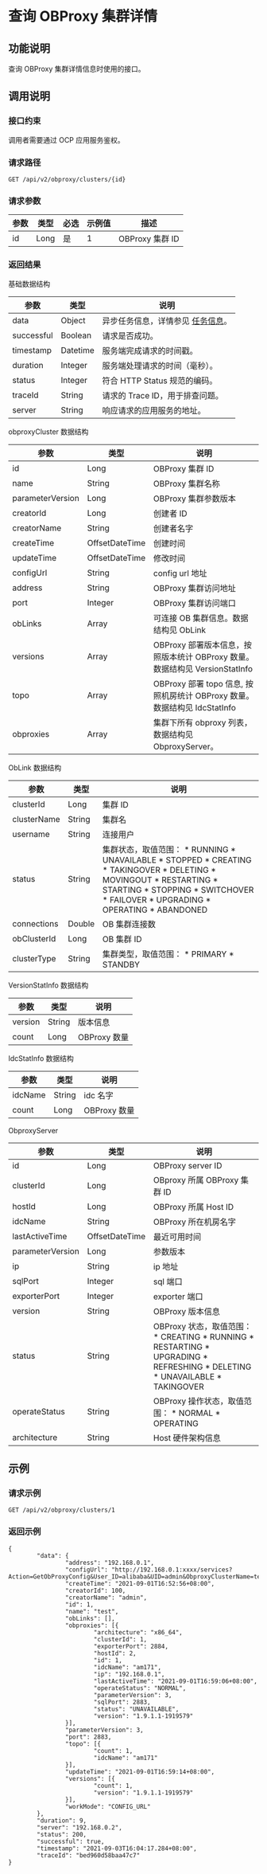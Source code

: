 查询 OBProxy 集群详情
====================================



功能说明
-------------------------

查询 OBProxy 集群详情信息时使用的接口。

调用说明
-------------------------

### 接口约束

调用者需要通过 OCP 应用服务鉴权。

### 请求路径

`GET /api/v2/obproxy/clusters/{id}`

### 请求参数



| 参数 |  类型  | 必选 | 示例值 |      描述       |
|----|------|----|-----|---------------|
| id | Long | 是  | 1   | OBProxy 集群 ID |



### 返回结果

基础数据结构


|     参数     |    类型    |                                说明                                |
|------------|----------|------------------------------------------------------------------|
| data       | Object   | 异步任务信息，详情参见 [任务信息](../15.api-appendix/1.task-information.md)。 |
| successful | Boolean  | 请求是否成功。                                                          |
| timestamp  | Datetime | 服务端完成请求的时间戳。                                                     |
| duration   | Integer  | 服务端处理请求的时间（毫秒）。                                                  |
| status     | Integer  | 符合 HTTP Status 规范的编码。                                            |
| traceId    | String   | 请求的 Trace ID，用于排查问题。                                             |
| server     | String   | 响应请求的应用服务的地址。                                                    |



obproxyCluster 数据结构


|        参数        |       类型       |                           说明                            |
|------------------|----------------|---------------------------------------------------------|
| id               | Long           | OBProxy 集群 ID                                           |
| name             | String         | OBProxy 集群名称                                            |
| parameterVersion | Long           | OBProxy 集群参数版本                                          |
| creatorId        | Long           | 创建者 ID                                                  |
| creatorName      | String         | 创建者名字                                                   |
| createTime       | OffsetDateTime | 创建时间                                                    |
| updateTime       | OffsetDateTime | 修改时间                                                    |
| configUrl        | String         | config url 地址                                           |
| address          | String         | OBProxy 集群访问地址                                          |
| port             | Integer        | OBProxy 集群访问端口                                          |
| obLinks          | Array          | 可连接 OB 集群信息。数据结构见 ObLink                                |
| versions         | Array          | OBProxy 部署版本信息，按照版本统计 OBProxy 数量。数据结构见 VersionStatInfo  |
| topo             | Array          | OBProxy 部署 topo 信息, 按照机房统计 OBProxy 数量。数据结构见 IdcStatInfo |
| obproxies        | Array          | 集群下所有 obproxy 列表，数据结构见 ObproxyServer。                   |



ObLink 数据结构


|     参数      |   类型   |                                                                                                                                                                                                                                                                                                                                                                                                                                                                                   说明                                                                                                                                                                                                                                                                                                                                                                                                                                                                                   |
|-------------|--------|------------------------------------------------------------------------------------------------------------------------------------------------------------------------------------------------------------------------------------------------------------------------------------------------------------------------------------------------------------------------------------------------------------------------------------------------------------------------------------------------------------------------------------------------------------------------------------------------------------------------------------------------------------------------------------------------------------------------------------------------------------------------------------------------------------------------------------------------------------------------------------------------------------------------------------------------------------------------|
| clusterId   | Long   | 集群 ID                                                                                                                                                                                                                                                                                                                                                                                                                                                                                                                                                                                                                                                                                                                                                                                                                                                                                                                                                                  |
| clusterName | String | 集群名                                                                                                                                                                                                                                                                                                                                                                                                                                                                                                                                                                                                                                                                                                                                                                                                                                                                                                                                                                    |
| username    | String | 连接用户                                                                                                                                                                                                                                                                                                                                                                                                                                                                                                                                                                                                                                                                                                                                                                                                                                                                                                                                                                   |
| status      | String | 集群状态，取值范围： * RUNNING   * UNAVAILABLE    <!-- --> * STOPPED   * CREATING    <!-- --> * TAKINGOVER   * DELETING    <!-- --> * MOVINGOUT   * RESTARTING    <!-- --> * STARTING   * STOPPING    <!-- --> * SWITCHOVER   * FAILOVER    <!-- --> * UPGRADING   * OPERATING    <!-- --> * ABANDONED    |
| connections | Double | OB 集群连接数                                                                                                                                                                                                                                                                                                                                                                                                                                                                                                                                                                                                                                                                                                                                                                                                                                                                                                                                                               |
| obClusterId | Long   | OB 集群 ID                                                                                                                                                                                                                                                                                                                                                                                                                                                                                                                                                                                                                                                                                                                                                                                                                                                                                                                                                               |
| clusterType | String | 集群类型，取值范围： * PRIMARY   * STANDBY                                                                                                                                                                                                                                                                                                                                                                                                                                                                                                                                                                                                                                                                                                                                                                                                                                    |



VersionStatInfo 数据结构


|   参数    |   类型   |     说明     |
|---------|--------|------------|
| version | String | 版本信息       |
| count   | Long   | OBProxy 数量 |



IdcStatInfo 数据结构


|   参数    |   类型   |     说明     |
|---------|--------|------------|
| idcName | String | idc 名字     |
| count   | Long   | OBProxy 数量 |



ObproxyServer


|        参数        |       类型       |                                                                                                                                                                                                                                                              说明                                                                                                                                                                                                                                                              |
|------------------|----------------|------------------------------------------------------------------------------------------------------------------------------------------------------------------------------------------------------------------------------------------------------------------------------------------------------------------------------------------------------------------------------------------------------------------------------------------------------------------------------------------------------------------------------|
| id               | Long           | OBProxy server ID                                                                                                                                                                                                                                                                                                                                                                                                                                                                                                            |
| clusterId        | Long           | OBproxy 所属 OBProxy 集群 ID                                                                                                                                                                                                                                                                                                                                                                                                                                                                                                     |
| hostId           | Long           | OBProxy 所属 Host ID                                                                                                                                                                                                                                                                                                                                                                                                                                                                                                           |
| idcName          | String         | OBProxy 所在机房名字                                                                                                                                                                                                                                                                                                                                                                                                                                                                                                               |
| lastActiveTime   | OffsetDateTime | 最近可用时间                                                                                                                                                                                                                                                                                                                                                                                                                                                                                                                       |
| parameterVersion | Long           | 参数版本                                                                                                                                                                                                                                                                                                                                                                                                                                                                                                                         |
| ip               | String         | ip 地址                                                                                                                                                                                                                                                                                                                                                                                                                                                                                                                        |
| sqlPort          | Integer        | sql 端口                                                                                                                                                                                                                                                                                                                                                                                                                                                                                                                       |
| exporterPort     | Integer        | exporter 端口                                                                                                                                                                                                                                                                                                                                                                                                                                                                                                                  |
| version          | String         | OBProxy 版本信息                                                                                                                                                                                                                                                                                                                                                                                                                                                                                                                 |
| status           | String         | OBProxy 状态，取值范围： * CREATING   * RUNNING    <!-- --> * RESTARTING   * UPGRADING    <!-- --> * REFRESHING   * DELETING    <!-- --> * UNAVAILABLE   * TAKINGOVER    |
| operateStatus    | String         | OBProxy 操作状态，取值范围： * NORMAL   * OPERATING                                                                                                                                                                                                                                                                                                                                                                                 |
| architecture     | String         | Host 硬件架构信息                                                                                                                                                                                                                                                                                                                                                                                                                                                                                                                  |



示例
-----------------------

### 请求示例

`GET /api/v2/obproxy/clusters/1`

### 返回示例

```unknow
{
        "data": {
                "address": "192.168.0.1",
                "configUrl": "http://192.168.0.1:xxxx/services?Action=GetObProxyConfig&User_ID=alibaba&UID=admin&ObproxyClusterName=test",
                "createTime": "2021-09-01T16:52:56+08:00",
                "creatorId": 100,
                "creatorName": "admin",
                "id": 1,
                "name": "test",
                "obLinks": [],
                "obproxies": [{
                        "architecture": "x86_64",
                        "clusterId": 1,
                        "exporterPort": 2884,
                        "hostId": 2,
                        "id": 1,
                        "idcName": "am171",
                        "ip": "192.168.0.1",
                        "lastActiveTime": "2021-09-01T16:59:06+08:00",
                        "operateStatus": "NORMAL",
                        "parameterVersion": 3,
                        "sqlPort": 2883,
                        "status": "UNAVAILABLE",
                        "version": "1.9.1.1-1919579"
                }],
                "parameterVersion": 3,
                "port": 2883,
                "topo": [{
                        "count": 1,
                        "idcName": "am171"
                }],
                "updateTime": "2021-09-01T16:59:14+08:00",
                "versions": [{
                        "count": 1,
                        "version": "1.9.1.1-1919579"
                }],
                "workMode": "CONFIG_URL"
        },
        "duration": 9,
        "server": "192.168.0.2",
        "status": 200,
        "successful": true,
        "timestamp": "2021-09-03T16:04:17.284+08:00",
        "traceId": "bed960d58baa47c7"
}
```
